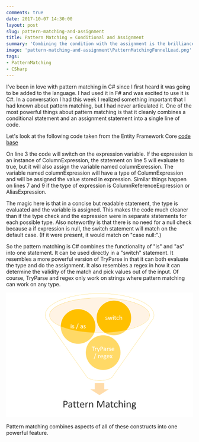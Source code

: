 ```yaml
---
comments: true
date: 2017-10-07 14:30:00
layout: post
slug: pattern-matching-and-assignment
title: Pattern Matching = Conditional and Assignment
summary: 'Combining the condition with the assignment is the brilliance of pattern matching.'
image: 'pattern-matching-and-assignment\PatternMatchingFunnelLead.png'
tags:
- PatternMatching 
- CSharp
---
```


I've been in love with pattern matching in C# since I first heard it was going to be added to the language. I had used it in F# and was excited to use it is C#. In a conversation I had this week I realized something important that I had known about pattern matching, but I had never articulated it. One of the most powerful things about pattern matching is that it cleanly combines a conditional statement and an assignment statement into a single line of code.

Let's look at the following code taken from the Entity Framework Core [code base](https://github.com/aspnet/EntityFrameworkCore/blob/3e0d7249a1196e934249d440d2e6de028096be6f/src/EFCore.Relational/Query/Sql/DefaultQuerySqlGenerator.cs)

<script src="https://gist.github.com/pottereric/e79634c1963737fddb3d3fcb829d0fe3.js"></script>

On line 3 the code will switch on the expression variable. If the expression is an instance of ColumnExpression, the statement on line 5 will evaluate to true, but it will also assign the variable named columnExression. The variable named columnExpression will have a type of ColumnExpression and will be assigned the value stored in expression. Similar things happen on lines 7 and 9 if the type of expression is ColumnReferenceExpression or AliasExpression. 

The magic here is that in a concise but readable statement, the type is evaluated and the variable is assigned. This makes the code much cleaner than if the type check and the expression were in separate statements for each possible type. Also noteworthy is that there is no need for a null check because a if expression is null, the switch statement will match on the default case. (If it were present, it would match on "case null:".)

So the pattern matching is C# combines the functionality of "is" and "as" into one statement. It can be used directly in a "switch" statement. It resembles a more powerful version of TryParse in that it can both evaluate the type and do the assignment. It also resembles a regex in how it can determine the validity of the match and pick values out of the input. Of course, TryParse and regex only work on strings where pattern matching can work on any type.

[![](/img/posts/pattern-matching-and-assignment\PatternMatchingFunnel.png)](/img/posts/pattern-matching-and-assignment\PatternMatchingFunnel.png)

Pattern matching combines aspects of all of these constructs into one powerful feature. 
